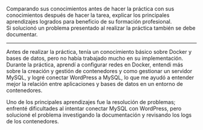 
Comparando sus conocimientos antes de hacer la práctica con sus conocimientos después de hacer la tarea, explicar los principales aprendizajes logrados para beneficio de su formación profesional.  
Si solucionó un problema presentado al realizar la práctica también se debe documentar.

---
Antes de realizar la práctica, tenía un conocimiento básico sobre Docker y bases de datos, pero no había trabajado mucho en su implementación. Durante la práctica, aprendí a configurar redes en Docker, entendi más sobre la creación y gestión de contenedores y como gestionar un servidor MySQL, y logré conectar WordPress a MySQL, lo que me ayudó a entender mejor la relación entre aplicaciones y bases de datos en un entorno de contenedores.

Uno de los principales aprendizajes fue la resolución de problemas; enfrenté dificultades al intentar conectar MySQL con WordPress, pero solucioné el problema investigando la documentación y revisando los logs de los contenedores.